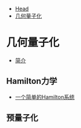 * [Head](/)
* [几何量子化](Geometry_Quantization.md)
# 几何量子化
* [简介](/geometry-quantization/introduction/Introduction.md)
## Hamilton力学
* [一个简单的Hamilton系统](/geometry-quantization/hamilton-mechanics/01.md)
## 预量子化
